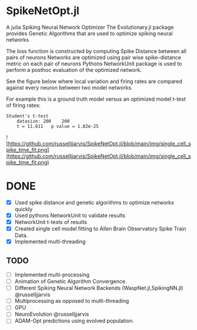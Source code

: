 # SpikeNetOpt.jl
A julia Spiking Neural Network Optimizer
The Evolutionary.jl package provides Genetic Algorithms that are used to optimize spiking neural networks

The loss function is constructed by computing Spike Distance between all pairs of neurons
Networks are optimized using pair wise spike-distance metric on each pair of neurons
Pythons NetworkUnit package is used to perform a posthoc evaluation of the optimized network.

See the figure below where local variation and firing rates are compared against every neuron between two model networks.

For example this is a ground truth model versus an optimized model t-test of firing rates:
```
Student's t-test
	datasize: 200 	 200
	t = 11.811 	 p value = 1.82e-25
```
![https://github.com/russelljjarvis/SpikeNetOpt.jl/blob/main/img/single_cell_spike_time_fit.png](https://github.com/russelljjarvis/SpikeNetOpt.jl/blob/main/img/single_cell_spike_time_fit.png)



# DONE

- [x] Used spike distance and genetic algorithms to optimize networks quickly
- [x] Used pythons NetworkUnit to validate results
- [x] NetworkUnit t-tests of results
- [x] Created single cell model fitting to Allen Brain Observatory Spike Train Data.
- [x] Implemented multi-threading
## TODO
- [ ] Implemented multi-processing
- [ ] Animation of Genetic Algorithm Convergence.
- [ ] Different Spiking Neural Network Backends (WaspNet.jl,SpikingNN.jl)
@russelljjarvis
- [ ] Multiprocessing as opposed to multi-threading
- [ ] GPU
- [ ] NeuroEvolution @russelljjarvis
- [ ] ADAM-Opt predictions using evolved population.
